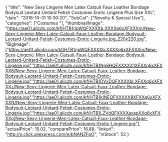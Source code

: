{
	"title": "New Sexy Lingerie Men Latex Catsuit Faux Leather Bondage Bodysuit Leotard Unitard Fetish Costumes Erotic Lingerie Plus Size XXL",
	"date": "2018-10-31 10:30:20",
	"SubCat": ["Novelty & Special Use"],
	"categories": ["Costumes "],
	"thumbnailImage": "https://ae01.alicdn.com/kf/HTB1rjpWQFXXXXb.XXXXq6xXFXXXm/New-Sexy-Lingerie-Men-Latex-Catsuit-Faux-Leather-Bondage-Bodysuit-Leotard-Unitard-Fetish-Costumes-Erotic-Lingerie.jpg_220x220.jpg",
	"BigImage": ["https://ae01.alicdn.com/kf/HTB1rjpWQFXXXXb.XXXXq6xXFXXXm/New-Sexy-Lingerie-Men-Latex-Catsuit-Faux-Leather-Bondage-Bodysuit-Leotard-Unitard-Fetish-Costumes-Erotic-Lingerie.jpg","https://ae01.alicdn.com/kf/HTB1Ng8HQFXXXXX1XFXXq6xXFXXX8/New-Sexy-Lingerie-Men-Latex-Catsuit-Faux-Leather-Bondage-Bodysuit-Leotard-Unitard-Fetish-Costumes-Erotic-Lingerie.jpg","https://ae01.alicdn.com/kf/HTB1DVxDQFXXXXbLXFXXq6xXFXXXz/New-Sexy-Lingerie-Men-Latex-Catsuit-Faux-Leather-Bondage-Bodysuit-Leotard-Unitard-Fetish-Costumes-Erotic-Lingerie.jpg","https://ae01.alicdn.com/kf/HTB1kINEQFXXXXX9XFXXq6xXFXXXN/New-Sexy-Lingerie-Men-Latex-Catsuit-Faux-Leather-Bondage-Bodysuit-Leotard-Unitard-Fetish-Costumes-Erotic-Lingerie.jpg","https://ae01.alicdn.com/kf/HTB1LZVdQFXXXXaxapXXq6xXFXXXg/New-Sexy-Lingerie-Men-Latex-Catsuit-Faux-Leather-Bondage-Bodysuit-Leotard-Unitard-Fetish-Costumes-Erotic-Lingerie.jpg"],
	"actualPrice": 15.02,
	"comparePrice": 16.88,
	"linkurl": "http://s.click.aliexpress.com/e/bNANZFpO",
	"inStock": 53
}
